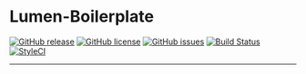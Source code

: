 # Lumen-Boilerplate

[![GitHub release](https://img.shields.io/github/release/tumichnix/lumen-boilerplate.svg?style=flat-square)](https://github.com/tumichnix/lumen-boilerplate/releases)
[![GitHub license](https://img.shields.io/badge/license-MIT-blue.svg?style=flat-square)](https://raw.githubusercontent.com/tumichnix/lumen-boilerplate/master/LICENSE)
[![GitHub issues](https://img.shields.io/github/issues/tumichnix/lumen-boilerplate.svg?style=flat-square)](https://github.com/tumichnix/lumen-boilerplate/issues)
[![Build Status](https://travis-ci.org/tumichnix/lumen-boilerplate.svg?branch=master)](https://travis-ci.org/tumichnix/lumen-boilerplate)
[![StyleCI](https://styleci.io/repos/129510282/shield)](https://styleci.io/repos/129510282)

-----
